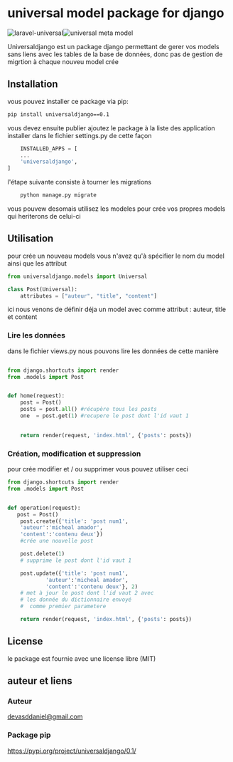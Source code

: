 # universal model package for django

![laravel-universal](https://img.shields.io/badge/stable-v0.01-success)![universal meta model](https://img.shields.io/badge/asddaniel-universal-blue)

Universaldjango est un package  django permettant de gerer vos models sans liens avec les tables de la base de données, donc pas de gestion de migrtion à chaque nouveu model crée



## Installation

vous pouvez installer ce package via pip:

```bash
pip install universaldjango==0.1
```
vous devez ensuite publier ajoutez le package à la liste des application installer dans le fichier settings.py de cette façon 

```python 
    INSTALLED_APPS = [
    ...
    'universaldjango',
]


```
l'étape suivante consiste à tourner les migrations

```bash
    python manage.py migrate
```

vous pouvew desomais utilisez les modeles pour crée vos propres models qui heriterons de celui-ci 

## Utilisation 

pour crée un nouveau models vous n'avez qu'à spécifier le nom du model ainsi que les attribut 

```python
from universaldjango.models import Universal

class Post(Universal):
    attributes = ["auteur", "title", "content"]

```
ici nous venons de définir déja un model avec comme attribut : auteur, title et content
### Lire les données

dans le fichier views.py nous pouvons lire les données de cette manière
```python 

from django.shortcuts import render
from .models import Post


def home(request):
    post = Post()
    posts = post.all() #récupère tous les posts
    one  = post.get(1) #recupere le post dont l'id vaut 1

    
    return render(request, 'index.html', {'posts': posts})


```

### Création, modification et suppression 

pour crée modifier et / ou supprimer vous pouvez utiliser ceci 

```python
from django.shortcuts import render
from .models import Post


def operation(request):
   post = Post()
    post.create({'title': 'post num1', 
    'auteur':'micheal amador', 
    'content':'contenu deux'})
    #crée une nouvelle post

    post.delete(1)
    # supprime le post dont l'id vaut 1

    post.update({'title': 'post num1', 
            'auteur':'micheal amador', 
            'content':'contenu deux'}, 2)
    # met à jour le post dont l'id vaut 2 avec 
    # les donnée du dictionnaire envoyé
    #  comme premier parametere

    return render(request, 'index.html', {'posts': posts})


```

## License 

le package est fournie avec une license libre (MIT)
## auteur et liens

### Auteur
devasddaniel@gmail.com
### Package pip 
 https://pypi.org/project/universaldjango/0.1/
